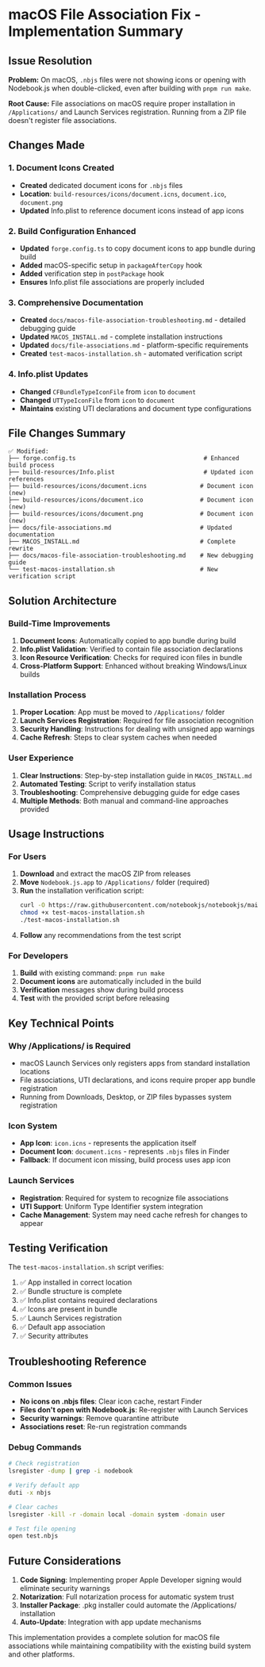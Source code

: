 # macOS File Association Fix - Implementation Summary

## Issue Resolution

**Problem:** On macOS, `.nbjs` files were not showing icons or opening with Nodebook.js when double-clicked, even after building with `pnpm run make`.

**Root Cause:** File associations on macOS require proper installation in `/Applications/` and Launch Services registration. Running from a ZIP file doesn't register file associations.

## Changes Made

### 1. Document Icons Created
- **Created** dedicated document icons for `.nbjs` files
- **Location**: `build-resources/icons/document.icns`, `document.ico`, `document.png`
- **Updated** Info.plist to reference document icons instead of app icons

### 2. Build Configuration Enhanced
- **Updated** `forge.config.ts` to copy document icons to app bundle during build
- **Added** macOS-specific setup in `packageAfterCopy` hook
- **Added** verification step in `postPackage` hook
- **Ensures** Info.plist file associations are properly included

### 3. Comprehensive Documentation
- **Created** `docs/macos-file-association-troubleshooting.md` - detailed debugging guide
- **Updated** `MACOS_INSTALL.md` - complete installation instructions
- **Updated** `docs/file-associations.md` - platform-specific requirements
- **Created** `test-macos-installation.sh` - automated verification script

### 4. Info.plist Updates
- **Changed** `CFBundleTypeIconFile` from `icon` to `document`
- **Changed** `UTTypeIconFile` from `icon` to `document`
- **Maintains** existing UTI declarations and document type configurations

## File Changes Summary

```
✅ Modified:
├── forge.config.ts                                    # Enhanced build process
├── build-resources/Info.plist                         # Updated icon references  
├── build-resources/icons/document.icns               # Document icon (new)
├── build-resources/icons/document.ico                # Document icon (new)  
├── build-resources/icons/document.png                # Document icon (new)
├── docs/file-associations.md                         # Updated documentation
├── MACOS_INSTALL.md                                  # Complete rewrite
├── docs/macos-file-association-troubleshooting.md    # New debugging guide
└── test-macos-installation.sh                        # New verification script
```

## Solution Architecture

### Build-Time Improvements
1. **Document Icons**: Automatically copied to app bundle during build
2. **Info.plist Validation**: Verified to contain file association declarations  
3. **Icon Resource Verification**: Checks for required icon files in bundle
4. **Cross-Platform Support**: Enhanced without breaking Windows/Linux builds

### Installation Process
1. **Proper Location**: App must be moved to `/Applications/` folder
2. **Launch Services Registration**: Required for file association recognition
3. **Security Handling**: Instructions for dealing with unsigned app warnings
4. **Cache Refresh**: Steps to clear system caches when needed

### User Experience
1. **Clear Instructions**: Step-by-step installation guide in `MACOS_INSTALL.md`
2. **Automated Testing**: Script to verify installation status
3. **Troubleshooting**: Comprehensive debugging guide for edge cases
4. **Multiple Methods**: Both manual and command-line approaches provided

## Usage Instructions

### For Users

1. **Download** and extract the macOS ZIP from releases
2. **Move** `Nodebook.js.app` to `/Applications/` folder (required)
3. **Run** the installation verification script:
   ```bash
   curl -O https://raw.githubusercontent.com/notebookjs/notebookjs/main/test-macos-installation.sh
   chmod +x test-macos-installation.sh
   ./test-macos-installation.sh
   ```
4. **Follow** any recommendations from the test script

### For Developers

1. **Build** with existing command: `pnpm run make`
2. **Document icons** are automatically included in the build
3. **Verification** messages show during build process
4. **Test** with the provided script before releasing

## Key Technical Points

### Why /Applications/ is Required
- macOS Launch Services only registers apps from standard installation locations
- File associations, UTI declarations, and icons require proper app bundle registration
- Running from Downloads, Desktop, or ZIP files bypasses system registration

### Icon System
- **App Icon**: `icon.icns` - represents the application itself
- **Document Icon**: `document.icns` - represents `.nbjs` files in Finder  
- **Fallback**: If document icon missing, build process uses app icon

### Launch Services
- **Registration**: Required for system to recognize file associations
- **UTI Support**: Uniform Type Identifier system integration
- **Cache Management**: System may need cache refresh for changes to appear

## Testing Verification

The `test-macos-installation.sh` script verifies:
1. ✅ App installed in correct location
2. ✅ Bundle structure is complete  
3. ✅ Info.plist contains required declarations
4. ✅ Icons are present in bundle
5. ✅ Launch Services registration
6. ✅ Default app association
7. ✅ Security attributes

## Troubleshooting Reference

### Common Issues
- **No icons on .nbjs files**: Clear icon cache, restart Finder
- **Files don't open with Nodebook.js**: Re-register with Launch Services
- **Security warnings**: Remove quarantine attribute
- **Associations reset**: Re-run registration commands

### Debug Commands
```bash
# Check registration
lsregister -dump | grep -i nodebook

# Verify default app
duti -x nbjs

# Clear caches
lsregister -kill -r -domain local -domain system -domain user

# Test file opening
open test.nbjs
```

## Future Considerations

1. **Code Signing**: Implementing proper Apple Developer signing would eliminate security warnings
2. **Notarization**: Full notarization process for automatic system trust
3. **Installer Package**: .pkg installer could automate the /Applications/ installation
4. **Auto-Update**: Integration with app update mechanisms

This implementation provides a complete solution for macOS file associations while maintaining compatibility with the existing build system and other platforms.

